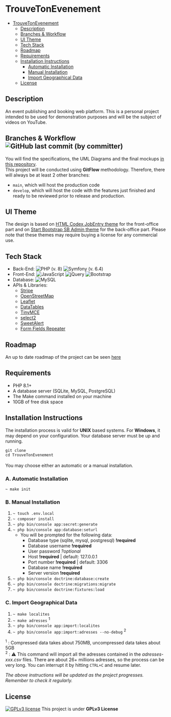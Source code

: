 # TrouveTonEvenement

- [TrouveTonEvenement](#trouvetonevenement)
  - [Description](#description)
  - [Branches \& Workflow ](#branches--workflow-)
  - [UI Theme](#ui-theme)
  - [Tech Stack](#tech-stack)
  - [Roadmap](#roadmap)
  - [Requirements](#requirements)
  - [Installation Instructions](#installation-instructions)
    - [Automatic Installation](#a-automatic-installation)
    - [Manual Installation](#b-manual-installation)
    - [Import Geographical Data](#c-import-geographical-data)
  - [License](#license)


## Description
An event publishing and booking web platform. This is a personal project intended to be used for demonstration purposes and will be the subject of videos on YouTube.

## Branches & Workflow ![GitHub last commit (by committer)](https://img.shields.io/github/last-commit/DamienVassart/TrouveTonEvenement)
You will find the specifications, the UML Diagrams and the final mockups [in this repository](https://github.com/DamienVassart/tte-preprod).\
This project will be conducted using **GitFlow** methodology. Therefore, there will always be at least 2 other branches:
- `main`, which will host the production code
- `develop`, which will host the code with the features just finished and ready to be reviewed prior to release and production.

## UI Theme
The design is based on [HTML Codex JobEntry theme](https://htmlcodex.com/job-portal-website-template/) for the front-office part and on [Start Bootstrap SB Admin theme](https://startbootstrap.com/template/sb-admin) for the back-office part. Please note that these themes may require buying a license for any commercial use.

## Tech Stack
- Back-End: ![PHP](https://img.shields.io/badge/php-%23777BB4.svg?style=for-the-badge&logo=php&logoColor=white) (v. 8) ![Symfony](https://img.shields.io/badge/symfony-%23000000.svg?style=for-the-badge&logo=symfony&logoColor=white) (v. 6.4)
- Front-End: ![JavaScript](https://img.shields.io/badge/javascript-%23323330.svg?style=for-the-badge&logo=javascript&logoColor=%23F7DF1E) ![jQuery](https://img.shields.io/badge/jquery-%230769AD.svg?style=for-the-badge&logo=jquery&logoColor=white) ![Bootstrap](https://img.shields.io/badge/bootstrap-%238511FA.svg?style=for-the-badge&logo=bootstrap&logoColor=white)
- Database: ![MySQL](https://img.shields.io/badge/mysql-%2300f.svg?style=for-the-badge&logo=mysql&logoColor=white)
- APIs & Libraries:
  - [Stripe](https://stripe.com/fr)
  - [OpenStreetMap](https://www.openstreetmap.org/)
  - [Leaflet](https://leafletjs.com/)
  - [DataTables](https://datatables.net/)
  - [TinyMCE](https://www.tiny.cloud/)
  - [select2](https://select2.org/)
  - [SweetAlert](https://sweetalert2.github.io/)
  - [Form Fields Repeater](https://www.jqueryscript.net/form/Form-Fields-Repeater.html)

## Roadmap
An up to date roadmap of the project can be seen [here](https://view.monday.com/1360435266-fc2bcf8205a4fba9938ea7d39d15d930?r=euc1)

## Requirements
- PHP 8.1+
- A database server (SQLite, MySQL, PostgreSQL)
- The Make command installed on your machine
- 10GB of free disk space

## Installation Instructions
The installation process is valid for **UNIX** based systems. For **Windows**, it may depend on your configuration.
Your database server must be up and running.

`git clone`\
`cd TrouveTonEvenement`\
\
You may choose either an automatic or a manual installation.

### A. Automatic Installation
`~ make init`

### B. Manual Installation
1. `~ touch .env.local`
2. `~ composer install`
3. `~ php bin/console app:secret:generate`
4. `~ php bin/console app:database:seturl`
   - You will be prompted for the following data:
     - Database type (sqlite, mysql, postgresql) **!required**
     - Database username **!required**
     - User password *?optional*
     - Host **!required** | default: 127.0.0.1
     - Port number **!required** | default: 3306
     - Database name **!required**
     - Server version **!required**
5. `~ php bin/console doctrine:database:create`
6. `~ php bin/console doctrine:migrations:migrate`
7. `~ php bin/console doctrine:fixtures:load`

### C. Import Geographical Data
1. `~ make localites`
2. `~ make adresses` <sup>1</sup>
3. `~ php bin/console app:import:localites`
4. `~ php bin/console app:import:adresses --no-debug` <sup>2</sup>

<sup>1</sup> : Compressed data takes about 750MB, uncompressed data takes about 5GB\
<sup>2</sup> : ⚠️ This command will import all the adresses contained in the *adresses-xxx.csv* files. There are about 26+ millions adresses, so the process can be very long. You can interrupt it by hitting `CTRL+C` and resume later.

*The above instructions will be updated as the project progresses. Remember to check it regularly.*

## License
[![GPLv3 license](https://img.shields.io/badge/License-GPLv3-blue.svg)](http://perso.crans.org/besson/LICENSE.html) This project is under **GPLv3 License**
